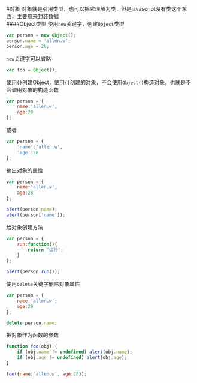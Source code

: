 #对象
对象就是引用类型，也可以把它理解为类，但是javascript没有类这个东西，主要用来封装数据   
####Object类型
使用`new`关键字，创建`Object`类型
```js
var person = new Object();
person.name = 'allen.w';
person.age = 28;
```
`new`关键字可以省略
```js
var foo = Object();
```
使用`{}`创建Object，使用`{}`创建的对象，不会使用`Object()`构造对象，也就是不会调用对象的构造函数
```js
var person = {
	name:'allen.w',
	age:28
};
```
或者
```js
var person = {
	'name':'allen.w',
	'age':28
};
```
输出对象的属性
```js
var person = {
	name:'allen.w',
	age:28
};

alert(person.name);
alert(person['name']);
```
给对象创建方法
```js
var person = {
	run:function(){
		return '运行';
	}
};

alert(person.run());
```
使用`delete`关键字删除对象属性
```js
var person = {
	name:'allen.w';
	age:28
};

delete person.name;
```
把对象作为函数的参数
```js
function foo(obj) {
	if (obj.name != undefined) alert(obj.name);
	if (obj.age != undefined) alert(obj.age);
}

foo({name:'allen.w', age:28});
```
